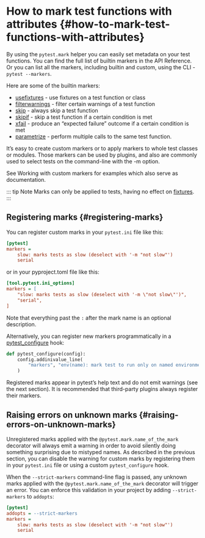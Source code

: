 # How to mark test functions with attributes {#how-to-mark-test-functions-with-attributes}

By using the `pytest.mark` helper you can easily set metadata on your test functions. You can find the full list of builtin markers in the API Reference. Or you can list all the markers, including builtin and custom, using the CLI - `pytest --markers`.

Here are some of the builtin markers:

- [usefixtures](/python/pytest/how_to_guides/fixture#use-fixtures-in-classes-and-modules-with-usefixtures) - use fixtures on a test function or class
- [filterwarnings](/python/pytest/how_to_guides/warning#pytest-mark-filterwarnings) - filter certain warnings of a test function
- [skip](/python/pytest/how_to_guides/skip_xfail#skipping-test-functions) - always skip a test function
- [skipif](/python/pytest/how_to_guides/skip_xfail#skipping-test-functions) - skip a test function if a certain condition is met
- [xfail](/python/pytest/how_to_guides/skip_xfail#xfail-mark-test-functions-as-expected-to-fail) - produce an “expected failure” outcome if a certain condition is met
- [parametrize](/python/pytest/how_to_guides/params_fixture#pytest-mark-parametrize-parametrizing-test-functions) - perform multiple calls to the same test function.

It’s easy to create custom markers or to apply markers to whole test classes or modules. Those markers can be used by plugins, and also are commonly used to select tests on the command-line with the -m option.

See Working with custom markers for examples which also serve as documentation.

::: tip Note
Marks can only be applied to tests, having no effect on [fixtures](/python/pytest/reference_guides/fixture_reference#fixtures-reference).
:::

## Registering marks {#registering-marks}

You can register custom marks in your `pytest.ini` file like this:

```ini
[pytest]
markers =
    slow: marks tests as slow (deselect with '-m "not slow"')
    serial
```

or in your pyproject.toml file like this:

```ini
[tool.pytest.ini_options]
markers = [
    "slow: marks tests as slow (deselect with '-m \"not slow\"')",
    "serial",
]
```

Note that everything past the `:` after the mark name is an optional description.

Alternatively, you can register new markers programmatically in a [pytest_configure](http://localhost:8080/python/pytest/reference_guides/api_reference#initialization-hooks) hook:

```python
def pytest_configure(config):
    config.addinivalue_line(
        "markers", "env(name): mark test to run only on named environment"
    )
```

Registered marks appear in pytest’s help text and do not emit warnings (see the next section). It is recommended that third-party plugins always register their markers.

## Raising errors on unknown marks {#raising-errors-on-unknown-marks}

Unregistered marks applied with the `@pytest.mark.name_of_the_mark` decorator will always emit a warning in order to avoid silently doing something surprising due to mistyped names. As described in the previous section, you can disable the warning for custom marks by registering them in your `pytest.ini` file or using a custom `pytest_configure` hook.

When the `--strict-markers` command-line flag is passed, any unknown marks applied with the `@pytest.mark.name_of_the_mark` decorator will trigger an error. You can enforce this validation in your project by adding `--strict-markers` to `addopts`:

```ini
[pytest]
addopts = --strict-markers
markers =
    slow: marks tests as slow (deselect with '-m "not slow"')
    serial
```